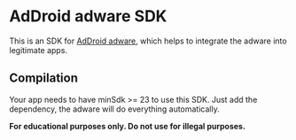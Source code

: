 # AdDroid adware SDK
This is an SDK for [AdDroid adware](https://github.com/IsHacker003/AdDroid_adware_standalone), which helps to integrate the adware into legitimate apps. 
## Compilation
Your app needs to have minSdk >= 23 to use this SDK. Just add the dependency, the adware will do everything automatically.


**For educational purposes only. Do not use for illegal purposes.**
